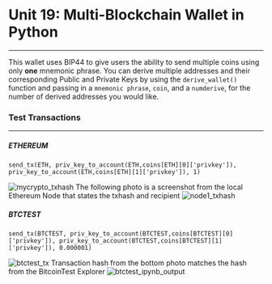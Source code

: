 # Unit 19: Multi-Blockchain Wallet in Python
---
This wallet uses BIP44 to give users the ability to send multiple coins using only **one** mnemonic phrase. You can derive multiple addresses and their corresponding Public and Private Keys by using the ```derive_wallet()``` function and passing in a ```mnemonic phrase```, ```coin```, and a ```numderive```, for the number of derived addresses you would like. 


### Test Transactions
---
##### ETHEREUM
``` send_tx(ETH, priv_key_to_account(ETH,coins[ETH][0]['privkey']), priv_key_to_account(ETH,coins[ETH][1]['privkey']), 1) ```

![mycrypto_txhash](Screenshots/mycrypto_txhash.png)
The following photo is a screenshot from the local Ethereum Node that states the txhash and recipient
![node1_txhash](Screenshots/node1_txhash.png)

##### BTCTEST
``` send_tx(BTCTEST, priv_key_to_account(BTCTEST,coins[BTCTEST][0]['privkey']), priv_key_to_account(BTCTEST,coins[BTCTEST][1]['privkey']), 0.000001) ```

![btctest_tx](Screenshots/btctest_tx.png)
Transaction hash from the bottom photo matches the hash from the BitcoinTest Explorer
![btctest_ipynb_output](Screenshots/btctest_ipynb_output.png)

